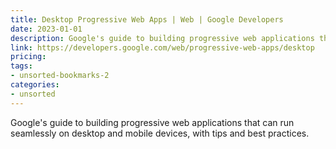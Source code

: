 ```yaml
---
title: Desktop Progressive Web Apps | Web | Google Developers
date: 2023-01-01
description: Google's guide to building progressive web applications that can run seamlessly on desktop and mobile devices, with tips and best practices.
link: https://developers.google.com/web/progressive-web-apps/desktop
pricing: 
tags: 
- unsorted-bookmarks-2 
categories: 
- unsorted 
---
```


Google's guide to building progressive web applications that can run seamlessly on desktop and mobile devices, with tips and best practices.